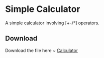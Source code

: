 # Simple Calculator
 A simple calculator involving [+-/*] operators.

## Download
 Download the file here ~
  [Calculator](https://github.com/MoriMoeMoe/Calculator/raw/main/Calculator.exe)

